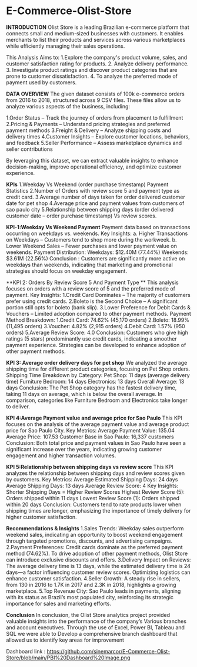 # E-Commerce-Olist-Store
**INTRODUCTION**
Olist Store is a leading Brazilian e-commerce platform that connects small and medium-sized businesses with customers. It enables merchants to list their products and services across various marketplaces while efficiently managing their sales operations.

This Analysis Aims to: 1.Explore the company's product volume, sales, and customer satisfaction rating for products.
                       2. Analyze delivery performance.
                       3. Investigate product ratings and discover product categories that are prone to customer dissatisfaction.
                       4. To analyze the preferred mode of payment used by customers.

**DATA OVERVIEW**
The given dataset consists of 100k e-commerce orders from 2016 to 2018, structured across 9 CSV files. These files allow us to analyze various aspects of the business, including:

   1.Order Status – Track the journey of orders from placement to fulfillment
   2.Pricing & Payments – Understand pricing strategies and preferred payment methods
   3.Freight & Delivery – Analyze shipping costs and delivery times
   4.Customer Insights – Explore customer locations, behaviors, and feedback
   5.Seller Performance – Assess marketplace dynamics and seller contributions

By leveraging this dataset, we can extract valuable insights to enhance decision-making, improve operational efficiency, and optimize customer experience.

**KPIs**
    1.Weekday Vs Weekend (order purchase timestamp) Payment Statistics
    2.Number of Orders with review score 5 and payment type as credit card.
    3.Average number of days taken for order delivered customer date for pet shop
    4.Average price and payment values from customers of sao paulo city
    5.Relationship between shipping days (order delivered customer date – order purchase timestamp) Vs review scores.

**KPI-1:Weekday Vs Weekend Payment**
    Payment data based on transactions occurring on weekdays vs. weekends.
    Key Insights:
                a. Higher Transactions on Weekdays – Customers tend to shop more during the workweek.
                b. Lower Weekend Sales – Fewer purchases and lower payment value on weekends.
    Payment Distribution:
                Weekdays: $12.40M (77.44%)
                Weekends: $3.61M (22.56%)
    Conclusion : Customers are significantly more active on weekdays than weekends, indicating that marketing and promotional strategies should focus on weekday engagement.

**KPI 2: Orders By Review Score 5 And Payment Type **
    This analysis focuses on orders with a review score of 5 and the preferred mode of payment.
    Key Insights:
                1.Credit Card Dominates – The majority of customers prefer using credit cards.
                2.Boleto is the Second Choice – A significant portion still opts for boleto (bank slip).
                3.Lower Preference for Debit Cards & Vouchers – Limited adoption compared to other payment methods.
    Payment Method Breakdown:
                1.Credit Card: 74.62% (45,170 orders)
                2.Boleto: 18.99% (11,495 orders)
                3.Voucher: 4.82% (2,915 orders)
                4.Debit Card: 1.57% (950 orders)
                5.Average Review Score: 4.0
    Conclusion: Customers who give high ratings (5 stars) predominantly use credit cards, indicating a smoother payment experience. Strategies can be developed to enhance adoption of other payment methods.

**KPI 3: Average order delivery days for pet shop**
    We analyzed the average shipping time for different product categories, focusing on Pet Shop orders.
    Shipping Time Breakdown by Category:
               Pet Shop: 11 days (average delivery time)
               Furniture Bedroom: 14 days
               Electronics: 13 days
               Overall Average: 13 days
    Conclusion:
               The Pet Shop category has the fastest delivery time, taking 11 days on average, which is below the overall average. In comparison, categories like Furniture Bedroom and Electronics take longer to deliver.

**KPI 4:Average Payment value and average price for Sao Paulo**
    This KPI focuses on the analysis of the average payment value and average product price for Sao Paulo City.
    Key Metrics:
               Average Payment Value: 135.04
               Average Price: 107.53
               Customer Base in Sao Paulo: 16,337 customers
    Conclusion:
               Both total price and payment values in Sao Paulo have seen a significant increase over the years, indicating growing customer engagement and higher transaction volumes.

**KPI 5:Relationship between shipping days vs review score**
    This KPI analyzes the relationship between shipping days and review scores given by customers.
    Key Metrics:
               Average Estimated Shipping Days: 24 days
               Average Shipping Days: 13 days
               Average Review Score: 4
    Key Insights:
               Shorter Shipping Days = Higher Review Scores
               Highest Review Score (5): Orders shipped within 11 days
               Lowest Review Score (1): Orders shipped within 20 days
   Conclusion:
              Customers tend to rate products lower when shipping times are longer, emphasizing the importance of timely delivery for higher customer satisfaction.

**Recommendations & Insights**
   1.Sales Trends: Weekday sales outperform weekend sales, indicating an opportunity to boost weekend engagement through targeted promotions, discounts, and advertising campaigns.
   2.Payment Preferences: Credit cards dominate as the preferred payment method (74.62%). To drive adoption of other payment methods, Olist Store can introduce exclusive discounts and offers.
   3.Delivery Impact on Reviews: The average delivery time is 13 days, while the estimated delivery time is 24 days—a factor influencing customer review scores. Optimizing logistics can enhance customer satisfaction.
   4.Seller Growth: A steady rise in sellers, from 130 in 2016 to 1.7K in 2017 and 2.3K in 2018, highlights a growing marketplace.
   5.Top Revenue City: Sao Paulo leads in payments, aligning with its status as Brazil’s most populated city, reinforcing its strategic importance for sales and marketing efforts.

**Conclusion**
              In conclusion, the Olist Store analytics project provided valuable insights into the performance of the company’s Various branches and account executives. Through the use of Excel, Power BI, Tableau and SQL we were able to Develop a comprehensive branch dashboard that allowed us to identify key areas for improvement

Dashboard link : https://github.com/sinemarcor/E-Commerce-Olist-Store/blob/main/PBI%20Dashboard%20Image.png










